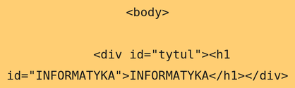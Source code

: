 <html>
	<head>
		<title>programowanie</title>
		<style>
		#INFORMATYKA {	color: #E86897;
										font: italic 40px fantasy;
										text-decoration: underline;
										text-shadow: 2px 2px 0px #9a4464 }
		#biblia {	color: 	#808EFF; text-align: left; font-size: 40px;
								text-shadow: 2px 2px 0px #4b5499}
		#li1 {	color: #68E89F; font-size: 30px; text-align: left; text-shadow: 2px 2px 0px #429164}
		#li2 {	color: #68E89F;	font-size: 30px; text-align: left; text-shadow: 2px 2px 0px #429164}
		#li3 {	color: #68E89F;	font-size: 30px; text-align: left; text-shadow: 2px 2px 0px #429164}
		body {	background-color: #FFCE73;
		font-family: fantasy;
		font-size: 2em;
		font-style: normal;
		line-height: 1.5em;
		text-align: center;
		}
		<!-- text-shadow: 2px 3px 6px gray--> 
		#cplusplus {	color: #808EFF;	text-shadow: 2px 2px 0px #4b5499}
		#jedenc { color: #E86897; text-shadow: 2px 2px 0px #9a4464}
		.HTML {	color: #68E89F;   text-shadow: 2px 2px 0px #429164; font-weigh: bold;}
		#szablon { color: #E86897; text-shadow: 2px 2px 0px #9a4464}
		.szablony { color: #FFF168; }
		#info {	color: #FFF168; }
		#htmlll {color: #808EFF;	text-shadow: 2px 2px 0px #4b5499}
		a {	color: #68E89F;
				text-decoration: none;
				opacity: 0.99}
		.span {
			color: #E86897;
		}
		#div {
			background-color: #68E89F;
		}
		#tytul {
			background-color: #68E89F;
		}
		#lista {
			background-color: #E86897;
		}
		</style>
	</head>

	<body>
		
		<div id="tytul"><h1 id="INFORMATYKA">INFORMATYKA</h1></div>
						
</html>
